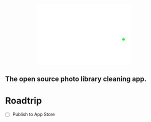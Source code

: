 <center><img src="swiped./swippy.png" alt="drawing" width="300"/></center>

## The open source photo library cleaning app.

# Roadtrip
- [ ] Publish to App Store